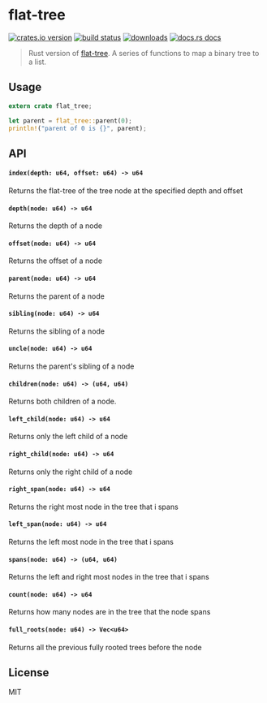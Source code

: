 # flat-tree

[![crates.io version][1]][2] [![build status][3]][4]
[![downloads][5]][6] [![docs.rs docs][7]][8]

> Rust version of [flat-tree](https://github.com/mafintosh/flat-tree). A series of functions to map a binary tree to a list.

## Usage

``` rs
extern crate flat_tree;

let parent = flat_tree::parent(0);
println!("parent of 0 is {}", parent);
```

## API

#### `index(depth: u64, offset: u64) -> u64`

Returns the flat-tree of the tree node at the specified depth and offset

#### `depth(node: u64) -> u64`

Returns the depth of a node

#### `offset(node: u64) -> u64`

Returns the offset of a node

#### `parent(node: u64) -> u64`

Returns the parent of a node

#### `sibling(node: u64) -> u64`

Returns the sibling of a node

#### `uncle(node: u64) -> u64`

Returns the parent's sibling of a node

#### `children(node: u64) -> (u64, u64)`

Returns both children of a node.

#### `left_child(node: u64) -> u64`

Returns only the left child of a node

#### `right_child(node: u64) -> u64`

Returns only the right child of a node

#### `right_span(node: u64) -> u64`

Returns the right most node in the tree that i spans

#### `left_span(node: u64) -> u64`

Returns the left most node in the tree that i spans

#### `spans(node: u64) -> (u64, u64)`

Returns the left and right most nodes in the tree that i spans

#### `count(node: u64) -> u64`

Returns how many nodes are in the tree that the node spans

#### `full_roots(node: u64) -> Vec<u64>`

Returns all the previous fully rooted trees before the node

## License

MIT

[1]: https://img.shields.io/crates/v/flat-tree.svg?style=flat-square
[2]: https://crates.io/crate/flat-tree
[3]: https://img.shields.io/travis/datrs/flat-tree.svg?style=flat-square
[4]: https://travis-ci.org/datrs/flat-tree
[5]: https://img.shields.io/crates/d/flat-tree.svg?style=flat-square
[6]: https://crates.io/crate/flat-tree
[7]: https://docs.rs/flat-tree/badge.svg
[8]: https://docs.rs/flat-tree
